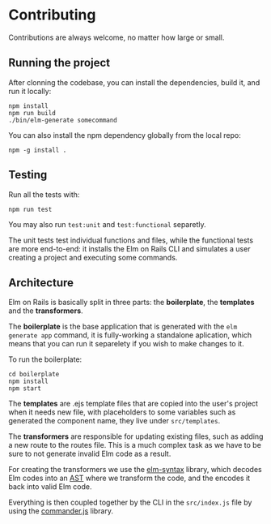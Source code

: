 # Contributing

Contributions are always welcome, no matter how large or small.

## Running the project

After clonning the codebase, you can install the dependencies, build it, and run it locally:

```
npm install
npm run build
./bin/elm-generate somecommand
```

You can also install the npm dependency globally from the local repo:

```
npm -g install .
```

## Testing

Run all the tests with:

```
npm run test
```

You may also run `test:unit` and `test:functional` separetly.

The unit tests test individual functions and files, while the functional tests are more end-to-end: it installs the Elm on Rails CLI and simulates a user creating a project and executing some commands.

## Architecture

Elm on Rails is basically split in three parts: the **boilerplate**, the **templates** and the **transformers**.

The **boilerplate** is the base application that is generated with the `elm generate app` command, it is fully-working a standalone aplication, which means that you can run it separelety if you wish to make changes to it.

To run the boilerplate:

```
cd boilerplate
npm install
npm start
```

The **templates** are .ejs template files that are copied into the user's project when it needs new file, with placeholders to some variables such as generated the component name, they live under `src/templates`.

The **transformers** are responsible for updating existing files, such as adding a new route to the routes file. This is a much complex task as we have to be sure to not generate invalid Elm code as a result.

For creating the transformers we use the [elm-syntax](http://package.elm-lang.org/packages/stil4m/elm-syntax) library, which decodes Elm codes into an [AST](https://en.wikipedia.org/wiki/Abstract_syntax_tree) where we transform the code, and the encodes it back into valid Elm code.

Everything is then coupled together by the CLI in the `src/index.js` file by using the [commander.js](https://github.com/tj/commander.js) library.
